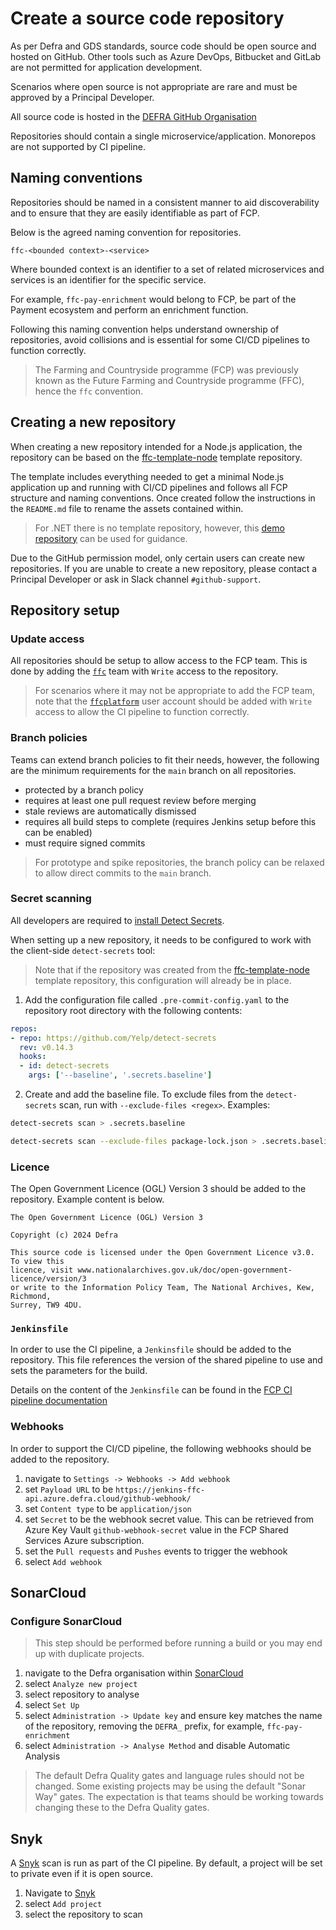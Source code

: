 # Create a source code repository

As per Defra and GDS standards, source code should be open source and hosted on GitHub.  Other tools such as Azure DevOps, Bitbucket and GitLab are not permitted for application development.

Scenarios where open source is not appropriate are rare and must be approved by a Principal Developer.

All source code is hosted in the [DEFRA GitHub Organisation](https://github.com/DEFRA)

Repositories should contain a single microservice/application.  Monorepos are not supported by CI pipeline.

## Naming conventions

Repositories should be named in a consistent manner to aid discoverability and to ensure that they are easily identifiable as part of FCP.

Below is the agreed naming convention for repositories.

`ffc-<bounded context>-<service>`

Where bounded context is an identifier to a set of related microservices and services is an identifier for the specific service.

For example, `ffc-pay-enrichment` would belong to FCP, be part of the Payment ecosystem and perform an enrichment function.

Following this naming convention helps understand ownership of repositories, avoid collisions and is essential for some CI/CD pipelines to function correctly.

> The Farming and Countryside programme (FCP) was previously known as the Future Farming and Countryside programme (FFC), hence the `ffc` convention.

## Creating a new repository

When creating a new repository intended for a Node.js application, the repository can be based on the [ffc-template-node](https://github.com/DEFRA/ffc-template-node) template repository.  

The template includes everything needed to get a minimal Node.js application up and running with CI/CD pipelines and follows all FCP structure and naming conventions.  Once created follow the instructions in the `README.md` file to rename the assets contained within.

> For .NET there is no template repository, however, this [demo repository](https://github.com/DEFRA/ffc-demo-payment-service-core) can be used for guidance.

Due to the GitHub permission model, only certain users can create new repositories.  If you are unable to create a new repository, please contact a Principal Developer or ask in Slack channel `#github-support`.

## Repository setup

### Update access

All repositories should be setup to allow access to the FCP team.  This is done by adding the [`ffc`](https://github.com/orgs/DEFRA/teams/ffc) team with `Write` access to the repository.

> For scenarios where it may not be appropriate to add the FCP team, note that the [`ffcplatform`](https://github.com/orgs/DEFRA/people/ffcplatform) user account should be added with `Write` access to allow the CI pipeline to function correctly.

### Branch policies

Teams can extend branch policies to fit their needs, however, the following are the minimum requirements for the `main` branch on all repositories.

- protected by a branch policy
- requires at least one pull request review before merging
- stale reviews are automatically dismissed
- requires all build steps to complete (requires Jenkins setup before this can be enabled)
- must require signed commits

> For prototype and spike repositories, the branch policy can be relaxed to allow direct commits to the `main` branch.

### Secret scanning

All developers are required to [install Detect Secrets](../local-development-setup/install-detect-secrets.md).

When setting up a new repository, it needs to be configured to work with the client-side `detect-secrets` tool:

> Note that if the repository was created from the [ffc-template-node](https://github.com/DEFRA/ffc-template-node) template repository, this configuration will already be in place.

1. Add the configuration file called `.pre-commit-config.yaml` to the repository root directory with the following contents:

```yaml
repos:
- repo: https://github.com/Yelp/detect-secrets
  rev: v0.14.3
  hooks:
  - id: detect-secrets
    args: ['--baseline', '.secrets.baseline']
```

2. Create and add the baseline file. To exclude files from the `detect-secrets` scan, run with `--exclude-files <regex>`. Examples:

```bash
detect-secrets scan > .secrets.baseline
```

```bash
detect-secrets scan --exclude-files package-lock.json > .secrets.baseline
```

### Licence

The Open Government Licence (OGL) Version 3 should be added to the repository.  Example content is below.

```
The Open Government Licence (OGL) Version 3

Copyright (c) 2024 Defra

This source code is licensed under the Open Government Licence v3.0. To view this
licence, visit www.nationalarchives.gov.uk/doc/open-government-licence/version/3
or write to the Information Policy Team, The National Archives, Kew, Richmond,
Surrey, TW9 4DU.
```

### `Jenkinsfile`

In order to use the CI pipeline, a `Jenkinsfile` should be added to the repository.  This file references the version of the shared pipeline to use and sets the parameters for the build.

Details on the content of the `Jenkinsfile` can be found in the [FCP CI pipeline documentation](https://github.com/DEFRA/ffc-jenkins-pipeline-library)

### Webhooks

In order to support the CI/CD pipeline, the following webhooks should be added to the repository.

1. navigate to `Settings -> Webhooks -> Add webhook`
1. set `Payload URL` to be `https://jenkins-ffc-api.azure.defra.cloud/github-webhook/`
1. set `Content type` to be `application/json`
1. set `Secret` to be the webhook secret value.  This can be retrieved from Azure Key Vault `github-webhook-secret` value in the FCP Shared Services Azure subscription.
1. set the `Pull requests` and `Pushes` events to trigger the webhook
1. select `Add webhook`

## SonarCloud

### Configure SonarCloud

> This step should be performed before running a build or you may end up with duplicate projects.

1. navigate to the Defra organisation within [SonarCloud](https://sonarcloud.io/organizations/defra/projects?sort=analysis_date)
1. select `Analyze new project`
1. select repository to analyse
1. select `Set Up`
1. select `Administration -> Update key` and ensure key matches the name of the repository, removing the `DEFRA_` prefix, for example, `ffc-pay-enrichment`
1. select `Administration -> Analyse Method` and disable Automatic Analysis

> The default Defra Quality gates and language rules should not be changed.  Some existing projects may be using the default "Sonar Way" gates.  The expectation is that teams should be working towards changing these to the Defra Quality gates.

## Snyk

A [Snyk](https://app.snyk.io/) scan is run as part of the CI pipeline. By default, a project will be set to private even if it is open source.

1. Navigate to [Snyk](https://app.snyk.io/org/defra-ffc)
1. select `Add project`
1. select the repository to scan


